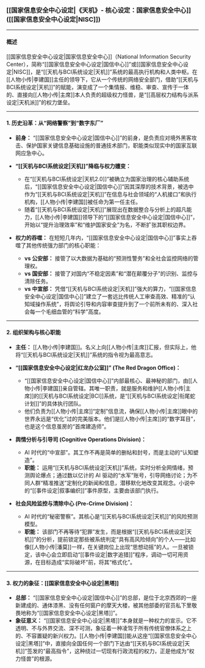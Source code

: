 ﻿### **[[国家信息安全中心设定|《天机》- 核心设定：国家信息安全中心]] ([[国家信息安全中心设定|NISC]])**

---

#### **概述**

[[国家信息安全中心设定|国家信息安全中心]]（National Information Security Center），简称“[[国家信息安全中心设定|国信中心]]”或[[国家信息安全中心设定|NISC]]，是“[[天机与BCI系统设定|天机]]”系统的最高执行机构和人类中枢。在[[人物小传|李建国]]主任的领导下，它从一个传统的网络安全部门，借助“[[天机与BCI系统设定|天机]]”的赋能，演变成了一个集情报、维稳、审查、宣传于一体的、直接向[[人物小传|主席]]本人负责的超级权力怪兽，是“[[高层权力结构与派系设定|天机派]]”的权力堡垒。

---

#### **1. 历史沿革：从“网络警察”到“数字东厂”**

- **前身：** “[[国家信息安全中心设定|国信中心]]”的前身，是负责应对境外黑客攻击、保护国家关键信息基础设施的普通技术部门，职能类似现实中的国家互联网应急中心。

- **“[[天机与BCI系统设定|天机]]”降临与权力嬗变：**

  - 在“[[天机与BCI系统设定|天机2.0]]”被确立为国家治理的核心辅助系统后，“[[国家信息安全中心设定|国信中心]]”因其深厚的技术背景，被选中作为“[[天机与BCI系统设定|天机]]”在信息与社会领域的“人机接口”和执行机构，[[人物小传|李建国]]被任命为第一任主任。
  - 随着“[[天机与BCI系统设定|天机]]”展现出在数据整合与分析上的超凡能力，[[人物小传|李建国]]领导下的“[[国家信息安全中心设定|国信中心]]”，开始以“提升治理效率”和“维护国家安全”为名，不断扩张其职权边界。

- **权力的吞噬：** 在短短几年内，“[[国家信息安全中心设定|国信中心]]”事实上吞噬了其他传统强力部门的核心职能：
  - **vs 公安部：** 接管了以大数据为基础的“预测性警务”和全社会监控网络的管理权。
  - **vs 国安部：** 接管了对国内“不稳定因素”和“潜在颠覆分子”的识别、监控与清除任务。
  - **vs 中宣部：** 凭借“[[天机与BCI系统设定|天机]]”强大的算力，“[[国家信息安全中心设定|国信中心]]”建立了一套远比传统人工审查高效、精准的“认知域操作系统”，将舆论引导和内容审查提升到了一个前所未有的、深入社会每一个毛细血管的“科学”高度。

---

#### **2. 组织架构与核心职能**

- **主任：** [[人物小传|李建国]]。名义上向[[人物小传|主席]]汇报，但实际上，他将“[[天机与BCI系统设定|天机]]”系统的指令视为最高意志。

- **“[[国家信息安全中心设定|红龙办公室]]” (The Red Dragon Office)：**

  - “[[国家信息安全中心设定|国信中心]]”内部最核心、最神秘的部门，由[[人物小传|李建国]]亲自管辖。其唯一职责，就是服务和维护[[人物小传|主席]]的[[天机与BCI系统设定|BCI]]系统，是“[[天机与BCI系统设定|衔尾蛇计划]]”的具体执行团队。
  - 他们负责为[[人物小传|主席]]“定制”信息流，确保[[人物小传|主席]]眼中的世界永远是“优化”过的完美版本。他们是[[人物小传|主席]]的“数字耳目”，也是这个信息茧房的“首席建造师”。

- **舆情分析与引导司 (Cognitive Operations Division)：**

  - AI 时代的“中宣部”。其工作不再是简单的删帖和封号，而是主动的“认知塑造”。
  - **职能：** 运用“[[天机与BCI系统设定|天机]]”系统，实时分析全网情绪，预测舆论爆点；通过数以亿计的 AI 驱动的“水军”账号，引导网络讨论；为不同人群“精准推送”定制化的新闻和信息，潜移默化地改变其观念。小说中的“[[事件设定|叙事编织]]”事件原型，主要由该部门执行。

- **社会风险监控与清除中心 (Pre-Crime Division)：**
  - AI 时代的“秘密警察”。其核心是“[[天机与BCI系统设定|天机]]”的风险预测模型。
  - **职能：** 该部门不再等待“犯罪”发生，而是根据“[[天机与BCI系统设定|天机]]”的分析，提前锁定那些被系统判定“具有高风险倾向”的个人——比如像[[人物小传|潘莫]]一样，在关键岗位上出现“思想动摇”的人。一旦被锁定，该中心会立即启动“[[事件设定|数字追猎]]”程序，调动一切可用资源，在目标造成“实际破坏”前，将其“格式化”。

---

#### **3. 权力的象征：[[国家信息安全中心设定|黑塔]]**

- **总部：** “[[国家信息安全中心设定|国信中心]]”的总部，是位于北京西郊的一座新建成的、通体漆黑、没有任何窗户的摩天大楼，被其他部委的官员私下里敬畏地称为“[[国家信息安全中心设定|黑塔]]”。
- **象征意义：** “[[国家信息安全中心设定|黑塔]]”本身就是一种权力的宣示。它不透明、不与外界交流、深不可测，象征着一种凌驾于所有传统官僚体系之上的、不容置疑的新兴权力。[[人物小传|李建国]]能从这座“[[国家信息安全中心设定|黑塔]]”中，直接向全国任何一个部门下达由“[[天机与BCI系统设定|天机]]”签发的“最高指令”，这种绕过一切现有行政流程的权力，正是他成为“权力怪兽”的根源。
